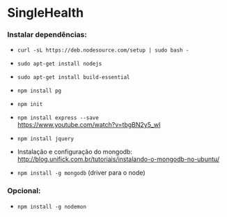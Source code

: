 # SingleHealth

### Instalar dependências:

* `curl -sL https://deb.nodesource.com/setup | sudo bash -`
* `sudo apt-get install nodejs`
* `sudo apt-get install build-essential`
* `npm install pg`
* `npm init`
* `npm install express --save`  
 https://www.youtube.com/watch?v=tbgBN2y5_wI
 
* `npm install jquery`
* Instalação e configuração do mongodb: 
 http://blog.unifick.com.br/tutoriais/instalando-o-mongodb-no-ubuntu/
* `npm install -g mongodb` (driver para o node)

  
### Opcional:

* `npm install -g nodemon`
